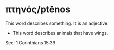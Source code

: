 # πτηνός/ptēnos
This word describes something. It is an adjective.
* This word describes animals that have wings.

See: 1 Corinthians 15:39
